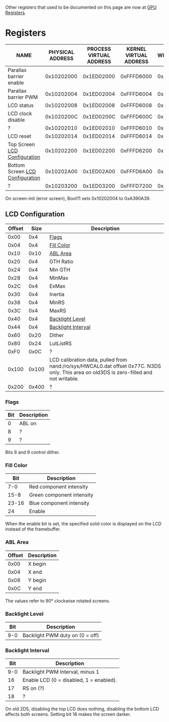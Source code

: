 Other registers that used to be documented on this page are now at [GPU
Registers](GPU_Registers "wikilink").

# Registers

| NAME                                                             | PHYSICAL ADDRESS | PROCESS VIRTUAL ADDRESS | KERNEL VIRTUAL ADDRESS | WIDTH |
|------------------------------------------------------------------|------------------|-------------------------|------------------------|-------|
| Parallax barrier enable                                          | 0x10202000       | 0x1ED02000              | 0xFFFD6000             | 0x4   |
| Parallax barrier PWM                                             | 0x10202004       | 0x1ED02004              | 0xFFFD6004             | 0x4   |
| LCD status                                                       | 0x10202008       | 0x1ED02008              | 0xFFFD6008             | 0x4   |
| LCD clock disable                                                | 0x1020200C       | 0x1ED0200C              | 0xFFFD600C             | 0x4   |
| ?                                                                | 0x10202010       | 0x1ED02010              | 0xFFFD6010             | 0x4   |
| LCD reset                                                        | 0x10202014       | 0x1ED02014              | 0xFFFD6014             | 0x4   |
| Top Screen [LCD Configuration](#LCD_Configuration "wikilink")    | 0x10202200       | 0x1ED02200              | 0xFFFD6200             | 0x600 |
| Bottom Screen [LCD Configuration](#LCD_Configuration "wikilink") | 0x10202A00       | 0x1ED02A00              | 0xFFFD6A00             | 0x600 |
| ?                                                                | 0x10203200       | 0x1ED03200              | 0xFFFD7200             | 0x40  |

On screen-init (error screen), Boot11 sets 0x10202004 to 0xA390A39.

## LCD Configuration

| Offset | Size  | Description                                                                                                                             |
|--------|-------|-----------------------------------------------------------------------------------------------------------------------------------------|
| 0x00   | 0x4   | [Flags](#Flags "wikilink")                                                                                                              |
| 0x04   | 0x4   | [Fill Color](#Fill_Color "wikilink")                                                                                                    |
| 0x10   | 0x10  | [ABL Area](#ABL_Area "wikilink")                                                                                                        |
| 0x20   | 0x4   | GTH Ratio                                                                                                                               |
| 0x24   | 0x4   | Min GTH                                                                                                                                 |
| 0x28   | 0x4   | MinMax                                                                                                                                  |
| 0x2C   | 0x4   | ExMax                                                                                                                                   |
| 0x30   | 0x4   | Inertia                                                                                                                                 |
| 0x38   | 0x4   | MinRS                                                                                                                                   |
| 0x3C   | 0x4   | MaxRS                                                                                                                                   |
| 0x40   | 0x4   | [Backlight Level](#Backlight_Level "wikilink")                                                                                          |
| 0x44   | 0x4   | [Backlight Interval](#Backlight_Interval "wikilink")                                                                                    |
| 0x60   | 0x20  | Dither                                                                                                                                  |
| 0x80   | 0x24  | LutListRS                                                                                                                               |
| 0xF0   | 0x0C  | ?                                                                                                                                       |
| 0x100  | 0x100 | LCD calibration data, pulled from nand:/ro/sys/HWCAL0.dat offset 0x77C. N3DS only. This area on old3DS is zero-filled and not writable. |
| 0x200  | 0x400 | ?                                                                                                                                       |

### Flags

| Bit | Description |
|-----|-------------|
| 0   | ABL on      |
| 8   | ?           |
| 9   | ?           |

Bits 8 and 9 control dither.

### Fill Color

| Bit   | Description               |
|-------|---------------------------|
| 7-0   | Red component intensity   |
| 15-8  | Green component intensity |
| 23-16 | Blue component intensity  |
| 24    | Enable                    |

When the enable bit is set, the specified solid color is displayed on
the LCD instead of the framebuffer.

### ABL Area

| Offset | Description |
|--------|-------------|
| 0x00   | X begin     |
| 0x04   | X end       |
| 0x08   | Y begin     |
| 0x0C   | Y end       |

The values refer to 90° clockwise rotated screens.

### Backlight Level

| Bit | Description                     |
|-----|---------------------------------|
| 9-0 | Backlight PWM duty on (0 = off) |

### Backlight Interval

| Bit | Description                             |
|-----|-----------------------------------------|
| 9-0 | Backlight PWM Interval, minus 1         |
| 16  | Enable LCD (0 = disabled, 1 = enabled). |
| 17  | RS on (?)                               |
| 18  | ?                                       |

On old 2DS, disabling the top LCD does nothing, disabling the bottom LCD
affects both screens. Setting bit 18 makes the screen darker.